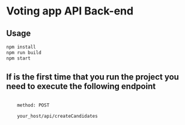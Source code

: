 # Voting app API Back-end

## Usage

```sh
npm install
npm run build
npm start
```

## If is the first time that you run the project you need to execute the following endpoint

```sh

    method: POST

    your_host/api/createCandidates
```